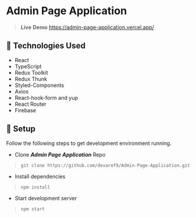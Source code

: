 # Admin Page Application
> **Live** **Demo** https://admin-page-application.vercel.app/

## :wrench: Technologies Used

- React
- TypeScript
- Redux Toolkit
- Redux Thunk
- Styled-Components
- Axios
- React-hook-form and yup
- React Router
- Firebase

## :rocket: Setup

Follow the following steps to get development environment running.

- Clone **_Admin Page Application_** Repo

> `git clone https://github.com/devaref9/Admin-Page-Application.git`

- Install dependencies

> `npm install`

- Start development server

> `npm start`
